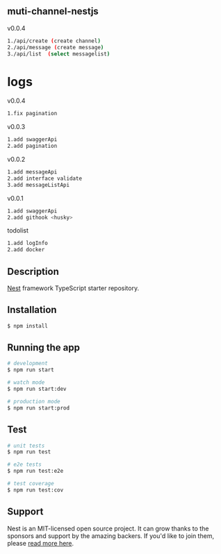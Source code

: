 ## muti-channel-nestjs

v0.0.4
```bash
1./api/create (create channel)
2./api/message (create message)
3./api/list  (select messagelist)
```

# logs

v0.0.4
```bash
1.fix pagination
```

v0.0.3
```bash
1.add swaggerApi
2.add pagination
```

v0.0.2
```bash
1.add messageApi
2.add interface validate
3.add messageListApi
```

v0.0.1
```bash
1.add swaggerApi
2.add githook <husky>
```

todolist
```bash
1.add logInfo
2.add docker
```



## Description

[Nest](https://github.com/nestjs/nest) framework TypeScript starter repository.

## Installation

```bash
$ npm install
```

## Running the app

```bash
# development
$ npm run start

# watch mode
$ npm run start:dev

# production mode
$ npm run start:prod
```

## Test

```bash
# unit tests
$ npm run test

# e2e tests
$ npm run test:e2e

# test coverage
$ npm run test:cov
```

## Support

Nest is an MIT-licensed open source project. It can grow thanks to the sponsors and support by the amazing backers. If you'd like to join them, please [read more here](https://docs.nestjs.com/support).
